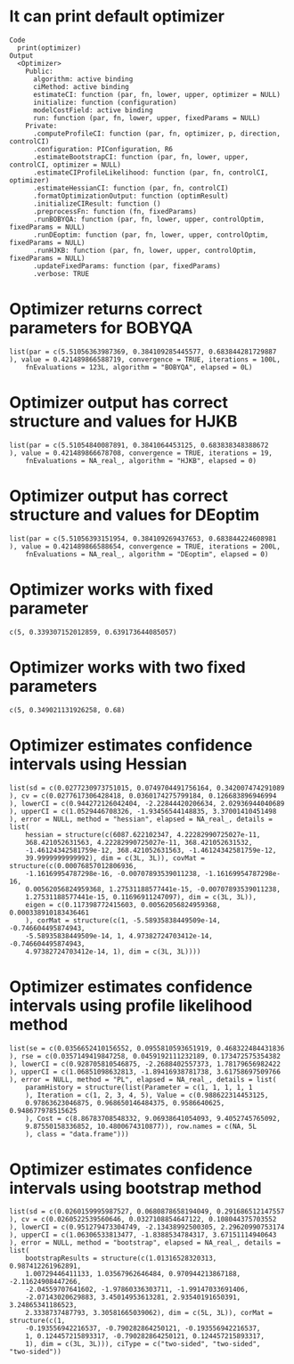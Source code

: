 # It can print default optimizer

    Code
      print(optimizer)
    Output
      <Optimizer>
        Public:
          algorithm: active binding
          ciMethod: active binding
          estimateCI: function (par, fn, lower, upper, optimizer = NULL) 
          initialize: function (configuration) 
          modelCostField: active binding
          run: function (par, fn, lower, upper, fixedParams = NULL) 
        Private:
          .computeProfileCI: function (par, fn, optimizer, p, direction, controlCI) 
          .configuration: PIConfiguration, R6
          .estimateBootstrapCI: function (par, fn, lower, upper, controlCI, optimizer = NULL) 
          .estimateCIProfileLikelihood: function (par, fn, controlCI, optimizer) 
          .estimateHessianCI: function (par, fn, controlCI) 
          .formatOptimizationOutput: function (optimResult) 
          .initializeCIResult: function () 
          .preprocessFn: function (fn, fixedParams) 
          .runBOBYQA: function (par, fn, lower, upper, controlOptim, fixedParams = NULL) 
          .runDEoptim: function (par, fn, lower, upper, controlOptim, fixedParams = NULL) 
          .runHJKB: function (par, fn, lower, upper, controlOptim, fixedParams = NULL) 
          .updateFixedParams: function (par, fixedParams) 
          .verbose: TRUE

# Optimizer returns correct parameters for BOBYQA

    list(par = c(5.51056363987369, 0.384109285445577, 0.683844281729887
    ), value = 0.421489866588719, convergence = TRUE, iterations = 100L, 
        fnEvaluations = 123L, algorithm = "BOBYQA", elapsed = 0L)

# Optimizer output has correct structure and values for HJKB

    list(par = c(5.51054840087891, 0.3841064453125, 0.683838348388672
    ), value = 0.421489866678708, convergence = TRUE, iterations = 19, 
        fnEvaluations = NA_real_, algorithm = "HJKB", elapsed = 0)

# Optimizer output has correct structure and values for DEoptim

    list(par = c(5.51056393151954, 0.384109269437653, 0.683844224608981
    ), value = 0.421489866588654, convergence = TRUE, iterations = 200L, 
        fnEvaluations = NA_real_, algorithm = "DEoptim", elapsed = 0)

# Optimizer works with fixed parameter

    c(5, 0.339307152012859, 0.639173644085057)

# Optimizer works with two fixed parameters

    c(5, 0.349021131926258, 0.68)

# Optimizer estimates confidence intervals using Hessian

    list(sd = c(0.0277230973751015, 0.0749704491756164, 0.342007474291089
    ), cv = c(0.0277617306428418, 0.0360174275799184, 0.126683896946994
    ), lowerCI = c(0.944272126042404, -2.22844420206634, 2.02936944040689
    ), upperCI = c(1.0529446708326, -1.93456544148835, 3.37001410451498
    ), error = NULL, method = "hessian", elapsed = NA_real_, details = list(
        hessian = structure(c(6087.622102347, 4.22282990725027e-11, 
        368.421052631563, 4.22282990725027e-11, 368.421052631532, 
        -1.46124342581759e-12, 368.421052631563, -1.46124342581759e-12, 
        39.9999999999992), dim = c(3L, 3L)), covMat = structure(c(0.00076857012806936, 
        -1.16169954787298e-16, -0.00707893539011238, -1.16169954787298e-16, 
        0.00562056824959368, 1.27531188577441e-15, -0.00707893539011238, 
        1.27531188577441e-15, 0.11696911247097), dim = c(3L, 3L)), 
        eigen = c(0.117398772415603, 0.00562056824959368, 0.000338910183436461
        ), corMat = structure(c(1, -5.58935838449509e-14, -0.746604495874943, 
        -5.58935838449509e-14, 1, 4.97382724703412e-14, -0.746604495874943, 
        4.97382724703412e-14, 1), dim = c(3L, 3L))))

# Optimizer estimates confidence intervals using profile likelihood method

    list(se = c(0.0356652410156552, 0.0955810593651919, 0.468322484431836
    ), rse = c(0.0357149419847258, 0.0459192111232189, 0.173472575354382
    ), lowerCI = c(0.928705810546875, -2.2688402557373, 1.78179656982422
    ), upperCI = c(1.06851098632813, -1.89416938781738, 3.61758697509766
    ), error = NULL, method = "PL", elapsed = NA_real_, details = list(
        paramHistory = structure(list(Parameter = c(1, 1, 1, 1, 1
        ), Iteration = c(1, 2, 3, 4, 5), Value = c(0.988622314453125, 
        0.97863623046875, 0.968650146484375, 0.9586640625, 0.948677978515625
        ), Cost = c(8.86783708548332, 9.06938641054093, 9.4052745765092, 
        9.87550158336852, 10.4800674310877)), row.names = c(NA, 5L
        ), class = "data.frame")))

# Optimizer estimates confidence intervals using bootstrap method

    list(sd = c(0.0260159995987527, 0.0680878658194049, 0.291686512147557
    ), cv = c(0.0260522539560646, 0.0327108854647122, 0.108044375703552
    ), lowerCI = c(0.951279473304749, -2.13438992500305, 2.29620990753174
    ), upperCI = c(1.06306533813477, -1.8388534784317, 3.67151114940643
    ), error = NULL, method = "bootstrap", elapsed = NA_real_, details = list(
        bootstrapResults = structure(c(1.01316528320313, 0.987412261962891, 
        1.00729446411133, 1.03567962646484, 0.970944213867188, -2.11624908447266, 
        -2.04559707641602, -1.97860336303711, -1.99147033691406, 
        -2.07143020629883, 3.45014953613281, 2.93540191650391, 3.24865341186523, 
        2.3338737487793, 3.30581665039062), dim = c(5L, 3L)), corMat = structure(c(1, 
        -0.193556942216537, -0.790282864250121, -0.193556942216537, 
        1, 0.124457215893317, -0.790282864250121, 0.124457215893317, 
        1), dim = c(3L, 3L))), ciType = c("two-sided", "two-sided", 
    "two-sided"))

